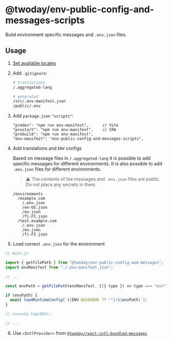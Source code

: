# @twoday/env-public-config-and-messages-scripts

Build environment specific messages and `.env.json` files.

## Usage

1. [Set available locales](/packages/react-app-locale-utils#usage)
2. Add `.gitignore`:

   ```sh
   # translations
   /.aggregated-lang

   # generated
   /src/.env-manifest.json
   /public/.env
   ```

3. Add `package.json` `"scripts"`:

   ```
   "predev": "npm run env-manifest",      // Vite
   "prestart": "npm run env-manifest",    // CRA
   "prebuild": "npm run env-manifest",
   "env-manifest": "env-public-config-and-messages-scripts",
   ```

4. Add translations and `ENV` configs

   Based on message files in `/.aggregated-lang` it is possible to add specific messages for different environments. It is also possible to add `.env.json` files for different environments.

   > ⚠️ The contents of the messages and `.env.json` files are public. Do not place any secrets in them.

   ```
   /environments
     /example.com
       /.env.json
       /en-US.json
       /en.json
       /fi-FI.json
     /test.example.com
       /.env.json
       /en.json
       /fi-FI.json
   ```

5. Load correct `.env.json` for the environment

```js
// main.js

import { getFilePath } from "@twoday/env-public-config-and-messages";
import envManifest from "./.env-manifest.json";

// ...

const envPath = getFilePath(envManifest, [({ type }) => type === "env"]);

if (envPath) {
  await loadRuntimeConfig(`${ENV.BASENAME ?? ""}/${envPath}`);
}

// console.log(ENV);

// ...
```

6. Use `<IntlProvider>` from [`@twoday/react-intl-bundled-messages`](/packages/react-intl-bundled-messages#messages-from-envmanifest)
